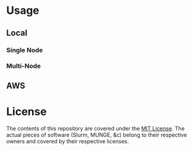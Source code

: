 # Usage #

## Local ##

### Single Node ###

### Multi-Node ###

## AWS ##

# License #

The contents of this repository are covered under the [MIT License](https://github.com/jamesmcclain/SlurmDocker/blob/master/LICENSE.md).
The actual pieces of software (Slurm, MUNGE, &c) belong to their respective owners and covered by their respective licenses.
